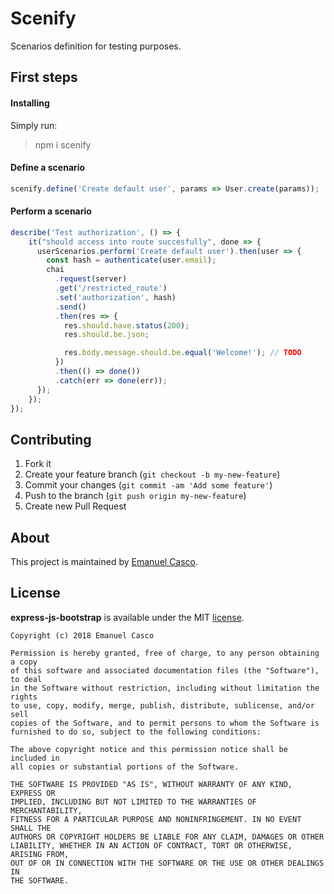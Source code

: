# Scenify 

Scenarios definition for testing purposes.

## First steps

#### Installing

Simply run:

> npm i scenify

#### Define a scenario

```js
scenify.define('Create default user', params => User.create(params));
```

#### Perform a scenario

```js
describe('Test authorization', () => {
    it("should access into route succesfully", done => {
      userScenarios.perform('Create default user').then(user => {
        const hash = authenticate(user.email);
        chai
          .request(server)
          .get('/restricted_route')
          .set('authorization', hash)
          .send()
          .then(res => {
            res.should.have.status(200);
            res.should.be.json;

            res.body.message.should.be.equal('Welcome!'); // TODO
          })
          .then(() => done())
          .catch(err => done(err));
      });
    });
});
```

## Contributing

1. Fork it
2. Create your feature branch (`git checkout -b my-new-feature`)
3. Commit your changes (`git commit -am 'Add some feature'`)
4. Push to the branch (`git push origin my-new-feature`)
5. Create new Pull Request

## About

This project is maintained by [Emanuel Casco](https://github.com/emanuelcasco).

## License

**express-js-bootstrap** is available under the MIT [license](LICENSE.md).

    Copyright (c) 2018 Emanuel Casco

    Permission is hereby granted, free of charge, to any person obtaining a copy
    of this software and associated documentation files (the "Software"), to deal
    in the Software without restriction, including without limitation the rights
    to use, copy, modify, merge, publish, distribute, sublicense, and/or sell
    copies of the Software, and to permit persons to whom the Software is
    furnished to do so, subject to the following conditions:

    The above copyright notice and this permission notice shall be included in
    all copies or substantial portions of the Software.

    THE SOFTWARE IS PROVIDED "AS IS", WITHOUT WARRANTY OF ANY KIND, EXPRESS OR
    IMPLIED, INCLUDING BUT NOT LIMITED TO THE WARRANTIES OF MERCHANTABILITY,
    FITNESS FOR A PARTICULAR PURPOSE AND NONINFRINGEMENT. IN NO EVENT SHALL THE
    AUTHORS OR COPYRIGHT HOLDERS BE LIABLE FOR ANY CLAIM, DAMAGES OR OTHER
    LIABILITY, WHETHER IN AN ACTION OF CONTRACT, TORT OR OTHERWISE, ARISING FROM,
    OUT OF OR IN CONNECTION WITH THE SOFTWARE OR THE USE OR OTHER DEALINGS IN
    THE SOFTWARE.
